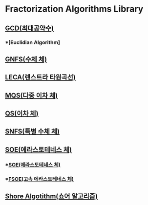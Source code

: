 # Fractorization Algorithms Library
## <U>[GCD(최대공약수)](https://github.com/ILYJNY/Fractorizations/tree/master/GCD)</U>
###     *[Euclidian Algorithm]
## <U>[GNFS(수체 체)](https://github.com/ILYJNY/Fractorizations/tree/master/GNFS)</U>
## <U>[LECA(렌스트라 타원곡선)](https://github.com/ILYJNY/Fractorizations/tree/master/LECA)</U>
## <U>[MQS(다중 이차 체)](https://github.com/ILYJNY/Fractorizations/tree/master/MQS)</U>
## <U>[QS(이차 체)](https://github.com/ILYJNY/Fractorizations/tree/master/QS)</U>
## <U>[SNFS(특별 수체 체)](https://github.com/ILYJNY/Fractorizations/tree/master/SNFS)</U>
## <U>[SOE(에라스토테네스 체)](https://github.com/ILYJNY/Fractorizations/tree/master/SOE)</U>
###     *<U>[SOE(에라스토테네스 체)](https://github.com/ILYJNY/Fractorizations/blob/master/SOE/main/SOE.cpp)</U>
###     *<U>[FSOE(고속 에라스토테네스 체)](https://github.com/ILYJNY/Fractorizations/blob/master/SOE/main/FSOE.cpp)</U>
## <U>[Shore Algotithm(쇼어 알고리즘)](https://github.com/ILYJNY/Fractorizations/tree/master/Shore%20Algorithm)</U>
